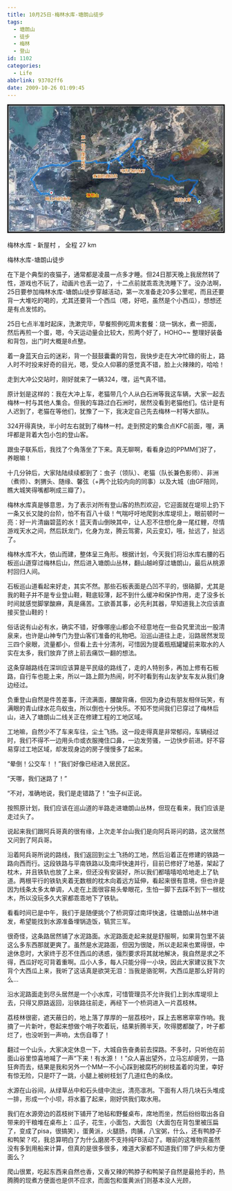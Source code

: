 ```yaml
---
title: 10月25日·梅林水库-塘朗山徒步
tags:
  - 塘朗山
  - 徒步
  - 梅林
  - 登山
id: 1102
categories:
  - Life
abbrlink: 93702ff6
date: 2009-10-26 01:09:45
---
```

![](/images/2009/10/26_20091026_12209.jpg) 

梅林水库 - 新屋村 ， 全程 27 km 

梅林水库-塘朗山徒步 

在下是个典型的夜猫子，通常都是凌晨一点多才睡。但24日那天晚上我居然转了性，游戏也不玩了，动画片也丢一边了，十二点前就乖乖洗洗睡下了。没办法啊，25日要参加梅林水库-塘朗山徒步穿越活动，第一次准备走20多公里呢，而且还要背一大堆吃的喝的，尤其还要背一个西瓜（嗯，好吧，虽然是个小西瓜），想想还是有点发怵的。 
<!--more-->
25日七点半准时起床，洗漱完毕，早餐照例吃周末套餐：烧一锅水，煮一把面，然后再煎一个蛋，嗯，今天运动量会比较大，煎两个好了，HOHO~~ 
整理好装备和背包，出门时大概是8点整。 

着一身蓝天白云的迷彩，背一个鼓鼓囊囊的背包，我快步走在大冲忙碌的街上，路人时不时投来好奇的目光，嗯，受众人仰慕的感觉真不错，脸上火辣辣的，哈哈！ 

走到大冲公交站时，刚好就来了一辆324，嘿，运气真不错。 

原计划是这样的：我在大冲上车，老猫带几个人从白石洲等我这车辆，大家一起去梅林一村与其他人集合。但我的车路过白石洲时，居然没看到老猫他们。估计是有人迟到了，老猫在等他们，犹豫了一下，我决定自己先去梅林一村等大部队。 

324开得真快，半小时左右就到了梅林一村。走到预定的集合点KFC前面，喔，满坪都是背着大包小包的登山客。 

跟虫子联系后，我找了个角落坐了下来。真无聊啊，看看身边的PPMM们好了，养眼嘛！ 

十几分钟后，大家陆陆续续都到了：虫子（领队）、老猫（队长兼色影师）、非洲（煮师）、刺猬头、随缘、馨弦（+两个比较内向的同事）以及大城（由GF陪同，瞧大城笑得嘴都咧成三瓣了）。 

梅林水库真是够意思，为了表示对所有登山客的热烈欢迎，它迎面就在堤坝上扔下一条又长又陡的台阶，怕不有百八十级！气喘吁吁地爬到水库堤坝上，眼前顿时一亮：好一片清幽碧蓝的水！蓝天青山倒映其中，让人忍不住想化身一尾红鲤，尽情游戏天水之间，然后跃龙门，化身为龙，腾云驾雾，风云变幻，哦，扯远了，扯远了。 

梅林水库不大，依山而建，整体呈三角形。根据计划，今天我们将沿水库右腰的石板巡山道穿过梅林后山，然后进入塘朗山丛林，翻山越岭穿过塘朗山，最后从桃源村回归人间。 

石板巡山道看起来好走，其实不然。那些石板表面是凸凹不平的，很硌脚，尤其是我的鞋子并不是专业登山鞋，鞋底较薄，起不到什么缓冲和保护作用，走了没多长时间就感觉脚掌酸麻，真是痛苦。工欲善其事，必先利其器，早知道我上次应该直接买登山鞋的！ 

俗话说有山必有水，确实不错，好像哪座山都会不经意地在一些旮旯里流出一股清泉来，也许是山神专门为登山客们准备的礼物吧。沿巡山道往上走，沿路居然发现三四个泉眼，流量都小，但看上去十分清冽，可惜因为提着瓶瓶罐罐前来取水的人实在太多，我们放弃了挤上前去痛饮一翻的想法。 

这条穿越路线在深圳应该算是平民级的路线了，走的人特别多，再加上修有石板路，自行车也能上来，所以一路上颇为热闹，时不时看到有山友驴友车友从我们身边经过。 

负重登山自然是件苦差事，汗流满面，腰酸背痛，但因为身边有朋友相伴玩笑，有满眼的青山绿水花鸟蚁虫，所以倒也十分快乐。不知不觉间我们已穿过了梅林后山，进入了塘朗山二线关正在修建工程的工地区域。 

工地嘛，自然少不了车来车往，尘土飞扬。这一段走得真是非常郁闷，车辆经过时，我们不得不一边用头巾或衣服掩住口鼻，一边发劳骚，一边快步前进。好不容易穿过工地区域，却发现身边的房子慢慢多了起来。 

“晕倒！公交车！！”我们好像已经进入居民区。 

“天哪，我们迷路了！” 

“不对，准确地说，我们是走错路了！”虫子纠正说。 

按照原计划，我们应该在巡山道的半路走进塘朗山丛林，但现在看来，我们应该是走过头了。 

说起来我们跟阿兵哥真的很有缘，上次走羊台山我们是向阿兵哥问的路，这次居然又问到了阿兵哥。 

沿着阿兵哥所说的路线，我们返回到尘土飞扬的工地，然后沿着正在修建的铁路一路向西而行。这段铁路与平南铁路以及南坪快速并行，目前已修好了地基，架起了枕木，并且铁轨也放了上来，但还没有安装好，所以我们都嘻嘻哈哈地走上了轨道。两根平行的铁轨夹着无数根的枕木向着远方延伸，看起来很有意境，但也许是因为线条太多太单调，人走在上面很容易头晕眼花，生怕一脚下去踩不到下一根枕木，所以没玩多久大家都乖乖地下了铁轨。 

看看时间已是中午，我们于是随便挑个了桥洞穿过南坪快速，往塘朗山丛林中进发，希望能找到水源准备埋锅造饭，犒赏三军。 

很奇怪，这条路居然铺了水泥路面。水泥路面走起来就是舒服啊，如果背包里不装这么多东西那就更爽了。虽然是水泥路面，但因为很陡，所以走起来也累得很，中途休息时，大家终于忍不住西瓜的诱惑，强烈要求将其就地解决，我自然是求之不得，西瓜好吃可背着重啊。瓜小人多，每人只能分得一小块，因此大家建议我下次背个大西瓜上来，我听了这话真是欲哭无泪：当我是骆驼啊，大西瓜是那么好背的么… 

沿水泥路面走到尽头居然是一个小水库，可惜管理员不允许我们上到水库堤坝上去，只得又原路返回，沿铁路往前走，再经下一个桥洞进入一片荔枝林。 

荔枝林很密，遮天蔽日的，地上落了厚厚的一层荔枝叶，踩上去窸窸窣窣作响。我摘了一片新叶，卷起来想做个哨子吹着玩，结果折腾半天，吹得腮都酸了，叶子都烂了，也没听到一声响，太伤自尊了！ 

翻过一个山头，大家决定休息一下，大城自告奋勇前去探路。不多时，只听他在前面山谷里惊喜地喊了一声“下来！有水源！！”众人喜出望外，立马忘却疲劳，一路狂奔而去，结果是我和另外一个MM一不小心踩到被腐朽的树枝盖着的沟里，幸好有惊无险，只是吓了一跳，小腿上被树枝划了几道红色的条纹。 

水源在山谷间，从绿草丛中和石头缝中流出，清亮凛冽。下面有人将几块石头堆成一排，形成一个小坝，将水蓄了起来，刚好供我们取水用。 

我们在水源旁边的荔枝树下铺开了地毡和野餐桌布，席地而坐，然后纷纷取出各自带来的干粮堆在桌布上：瓜子，花生，小面包，大面包（大面包在背包里被压扁了，变成了pisa，很搞笑），蛋黄派，火腿肠，肉脯，八宝粥，什么，还有鸭脖子和鸭架？哎，我总算明白了为什么磨房不支持纯FB活动了。眼前的这堆物资虽然没有多到用船来计算，但真的是很多很多，难道大家都不知道我们带了炉头和方便面么？ 

爬山很累，吃起东西来自然也香，又香又辣的鸭脖子和鸭架子自然是最抢手的，热腾腾的现煮方便面也是供不应求，而面包和蛋黄派们则基本没人光顾，